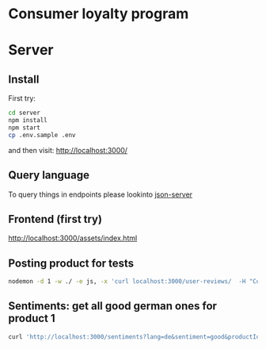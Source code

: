 # Consumer loyalty program 



# Server

## Install

First try:

```bash
cd server
npm install
npm start
cp .env.sample .env
```

and then visit:
[http://localhost:3000/]()


## Query language

To query things in endpoints please lookinto
[json-server](https://github.com/typicode/json-server)

## Frontend (first try)

[http://localhost:3000/assets/index.html]()

## Posting product for tests

```bash
nodemon -d 1 -w ./ -e js, -x 'curl localhost:3000/user-reviews/  -H "Content-Type: application/json"  -d \'{"data":"LEtter - see what happens"}\''
```

## Sentiments: get all good german ones for product 1 

```bash
curl 'http://localhost:3000/sentiments?lang=de&sentiment=good&productId=1&_expand=product' -s | jq
```
